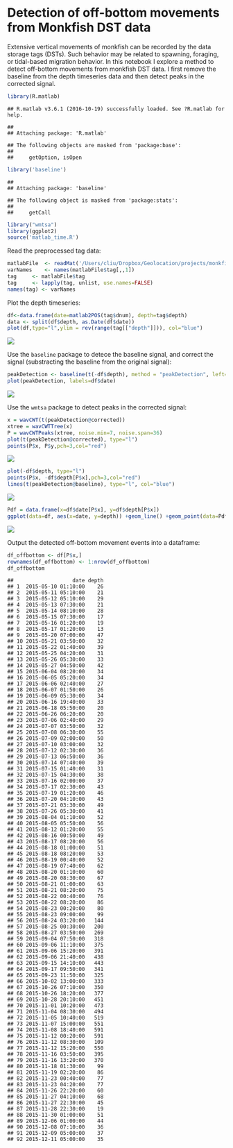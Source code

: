 Detection of off-bottom movements from Monkfish DST data
================

Extensive vertical movements of monkfish can be recorded by the data storage tags (DSTs). Such behavior may be related to spawning, foraging, or tidal-based migration behavior. In this notebook I explore a method to detect off-bottom movements from monkfish DST data. I first remove the baseline from the depth timeseries data and then detect peaks in the corrected signal.

``` r
library(R.matlab)
```

    ## R.matlab v3.6.1 (2016-10-19) successfully loaded. See ?R.matlab for help.

    ## 
    ## Attaching package: 'R.matlab'

    ## The following objects are masked from 'package:base':
    ## 
    ##     getOption, isOpen

``` r
library('baseline')
```

    ## 
    ## Attaching package: 'baseline'

    ## The following object is masked from 'package:stats':
    ## 
    ##     getCall

``` r
library("wmtsa")
library(ggplot2)
source('matlab_time.R')
```

Read the preprocessed tag data:

``` r
matlabFile  <- readMat('/Users/cliu/Dropbox/Geolocation/projects/monkfish/Preprocessing/processed_tags/10_raw.mat')
varNames    <- names(matlabFile$tag[,,1])
tag     <- matlabFile$tag
tag     <- lapply(tag, unlist, use.names=FALSE)
names(tag) <- varNames
```

Plot the depth timeseries:

``` r
df<-data.frame(date=matlab2POS(tag$dnum), depth=tag$depth)
data <- split(df$depth, as.Date(df$date))
plot(df,type="l",ylim = rev(range(tag[["depth"]])), col="blue")
```

![](baseline_off_files/figure-markdown_github/unnamed-chunk-3-1.png)

Use the `baseline` package to detece the baseline signal, and correct the signal (substracting the baseline from the original signal):

``` r
peakDetection <- baseline(t(-df$depth), method = "peakDetection", left=36, lwin=5)
plot(peakDetection, labels=df$date)
```

![](baseline_off_files/figure-markdown_github/unnamed-chunk-4-1.png)

Use the `wmtsa` package to detect peaks in the corrected signal:

``` r
x = wavCWT(t(peakDetection@corrected))
xtree = wavCWTTree(x)
P = wavCWTPeaks(xtree, noise.min=7, noise.span=36)
plot(t(peakDetection@corrected), type="l")
points(P$x, P$y,pch=3,col="red")
```

![](baseline_off_files/figure-markdown_github/unnamed-chunk-5-1.png)

``` r
plot(-df$depth, type="l")
points(P$x, -df$depth[P$x],pch=3,col="red")
lines(t(peakDetection@baseline), type="l", col="blue")
```

![](baseline_off_files/figure-markdown_github/unnamed-chunk-5-2.png)

``` r
Pdf = data.frame(x=df$date[P$x], y=df$depth[P$x])
ggplot(data=df, aes(x=date, y=depth)) +geom_line() +geom_point(data=Pdf, aes(x=x, y=y), shape=3, color="red") +scale_y_reverse() 
```

![](baseline_off_files/figure-markdown_github/unnamed-chunk-6-1.png)

Output the detected off-bottom movement events into a dataframe:

``` r
df_offbottom <- df[P$x,]
rownames(df_offbottom) <- 1:nrow(df_offbottom)
df_offbottom
```

    ##                   date depth
    ## 1  2015-05-10 01:10:00    26
    ## 2  2015-05-11 05:10:00    21
    ## 3  2015-05-12 05:10:00    29
    ## 4  2015-05-13 07:30:00    21
    ## 5  2015-05-14 08:10:00    28
    ## 6  2015-05-15 07:30:00    17
    ## 7  2015-05-16 01:20:00    19
    ## 8  2015-05-17 01:20:00    13
    ## 9  2015-05-20 07:00:00    47
    ## 10 2015-05-21 03:50:00    32
    ## 11 2015-05-22 01:40:00    39
    ## 12 2015-05-25 04:20:00    31
    ## 13 2015-05-26 05:30:00    33
    ## 14 2015-05-27 04:50:00    42
    ## 15 2015-06-04 08:20:00    34
    ## 16 2015-06-05 05:20:00    34
    ## 17 2015-06-06 02:40:00    27
    ## 18 2015-06-07 01:50:00    26
    ## 19 2015-06-09 05:30:00    34
    ## 20 2015-06-16 19:40:00    33
    ## 21 2015-06-18 05:50:00    20
    ## 22 2015-06-26 06:20:00    20
    ## 23 2015-07-06 02:40:00    29
    ## 24 2015-07-07 03:50:00    32
    ## 25 2015-07-08 06:30:00    55
    ## 26 2015-07-09 02:00:00    50
    ## 27 2015-07-10 03:00:00    32
    ## 28 2015-07-12 02:30:00    36
    ## 29 2015-07-13 06:50:00    36
    ## 30 2015-07-14 07:40:00    39
    ## 31 2015-07-15 01:40:00    31
    ## 32 2015-07-15 04:30:00    38
    ## 33 2015-07-16 02:00:00    37
    ## 34 2015-07-17 02:30:00    43
    ## 35 2015-07-19 01:20:00    46
    ## 36 2015-07-20 04:10:00    43
    ## 37 2015-07-21 03:30:00    49
    ## 38 2015-07-26 05:30:00    41
    ## 39 2015-08-04 01:10:00    52
    ## 40 2015-08-05 05:50:00    56
    ## 41 2015-08-12 01:20:00    55
    ## 42 2015-08-16 00:50:00    49
    ## 43 2015-08-17 08:20:00    56
    ## 44 2015-08-18 01:00:00    51
    ## 45 2015-08-18 08:20:00    53
    ## 46 2015-08-19 00:40:00    52
    ## 47 2015-08-19 07:40:00    62
    ## 48 2015-08-20 01:10:00    60
    ## 49 2015-08-20 08:30:00    67
    ## 50 2015-08-21 01:00:00    63
    ## 51 2015-08-21 08:20:00    75
    ## 52 2015-08-22 00:40:00    76
    ## 53 2015-08-22 08:20:00    86
    ## 54 2015-08-23 00:20:00    80
    ## 55 2015-08-23 09:00:00    99
    ## 56 2015-08-24 03:20:00   144
    ## 57 2015-08-25 00:30:00   200
    ## 58 2015-08-27 03:50:00   269
    ## 59 2015-09-04 07:50:00   318
    ## 60 2015-09-06 11:10:00   375
    ## 61 2015-09-06 15:20:00   391
    ## 62 2015-09-06 21:40:00   438
    ## 63 2015-09-15 14:10:00   443
    ## 64 2015-09-17 09:50:00   341
    ## 65 2015-09-23 11:50:00   325
    ## 66 2015-10-02 13:00:00   333
    ## 67 2015-10-26 07:10:00   350
    ## 68 2015-10-26 18:20:00   377
    ## 69 2015-10-28 20:10:00   451
    ## 70 2015-11-01 10:20:00   473
    ## 71 2015-11-04 08:30:00   494
    ## 72 2015-11-05 10:40:00   519
    ## 73 2015-11-07 15:00:00   551
    ## 74 2015-11-08 18:40:00   591
    ## 75 2015-11-12 00:20:00   591
    ## 76 2015-11-12 08:30:00   109
    ## 77 2015-11-12 15:20:00   550
    ## 78 2015-11-16 03:50:00   395
    ## 79 2015-11-16 13:20:00   370
    ## 80 2015-11-18 01:30:00    99
    ## 81 2015-11-19 02:20:00    86
    ## 82 2015-11-23 00:40:00    77
    ## 83 2015-11-23 04:20:00    77
    ## 84 2015-11-26 22:20:00    60
    ## 85 2015-11-27 04:10:00    68
    ## 86 2015-11-27 22:30:00    45
    ## 87 2015-11-28 22:30:00    19
    ## 88 2015-11-30 01:00:00    51
    ## 89 2015-12-06 01:00:00    44
    ## 90 2015-12-08 07:10:00    36
    ## 91 2015-12-09 05:00:00    37
    ## 92 2015-12-11 05:00:00    35
